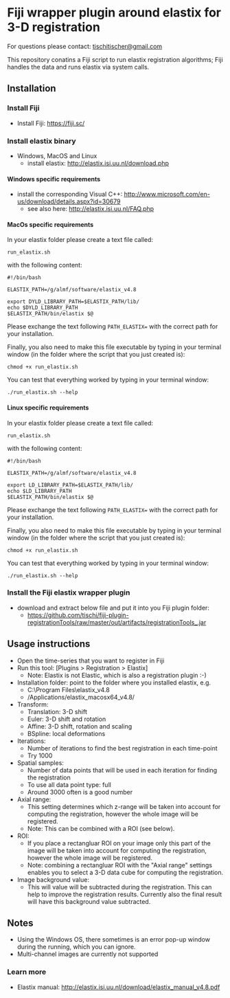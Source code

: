 # Fiji wrapper plugin around elastix for 3-D registration

For questions please contact: tischitischer@gmail.com

This repository conatins a Fiji script to run elastix registration algorithms; Fiji handles the data and runs elastix via system calls.

## Installation

### Install Fiji

- Install Fiji: https://fiji.sc/

### Install elastix binary

- Windows, MacOS and Linux
  - install elastix: http://elastix.isi.uu.nl/download.php
 
#### Windows specific requirements

- install the corresponding Visual C++: http://www.microsoft.com/en-us/download/details.aspx?id=30679
    - see also here: http://elastix.isi.uu.nl/FAQ.php

#### MacOs specific requirements

In your elastix folder please create a text file called:

`run_elastix.sh`

with the following content:

```
#!/bin/bash

ELASTIX_PATH=/g/almf/software/elastix_v4.8

export DYLD_LIBRARY_PATH=$ELASTIX_PATH/lib/
echo $DYLD_LIBRARY_PATH
$ELASTIX_PATH/bin/elastix $@
```

Please exchange the text following `PATH_ELASTIX=` with the correct path for your installation.

Finally, you also need to make this file executable by typing in your terminal window (in the folder where the script that you just created is):

`chmod +x run_elastix.sh`

You can test that everything worked by typing in your terminal window:

`./run_elastix.sh --help`


#### Linux specific requirements

In your elastix folder please create a text file called:

`run_elastix.sh`

with the following content:

```
#!/bin/bash

ELASTIX_PATH=/g/almf/software/elastix_v4.8

export LD_LIBRARY_PATH=$ELASTIX_PATH/lib/
echo $LD_LIBRARY_PATH
$ELASTIX_PATH/bin/elastix $@
```

Please exchange the text following `PATH_ELASTIX=` with the correct path for your installation.

Finally, you also need to make this file executable by typing in your terminal window (in the folder where the script that you just created is):

`chmod +x run_elastix.sh`

You can test that everything worked by typing in your terminal window:

`./run_elastix.sh --help`


### Install the Fiji elastix wrapper plugin

- download and extract below file and put it into you Fiji plugin folder: 
	- https://github.com/tischi/fiji-plugin-registrationTools/raw/master/out/artifacts/registrationTools_.jar

## Usage instructions

- Open the time-series that you want to register in Fiji
- Run this tool: [Plugins > Registration > Elastix]
	- Note: Elastix is not Elastic, which is also a registration plugin :-)
- Installation folder: point to the folder where you installed elastix, e.g.
	- C:\Program Files\elastix_v4.8
	- /Applications/elastix_macosx64_v4.8/
- Transform:
	- Translation: 3-D shift
	- Euler: 3-D shift and rotation
	- Affine: 3-D shift, rotation and scaling
	- BSpline: local deformations
- Iterations:
	- Number of iterations to find the best registration in each time-point
	- Try 1000
- Spatial samples:
	- Number of data points that will be used in each iteration for finding the registration
	- To use all data point type: full
	- Around 3000 often is a good number
- Axial range:
    - This setting determines which z-range will be taken into account for computing the registration, however the whole image will be registered.
    - Note: This can be combined with a ROI (see below).
- ROI: 
   - If you place a rectangluar ROI on your image only this part of the image will be taken into account for computing the registration, however the whole image will be registered. 
    - Note: combining a rectangluar ROI with the "Axial range" settings enables you to select a 3-D data cube for computing the registration.
- Image background value:
    - This will value will be subtracted during the registration. This can help to improve the registration results. Currently also the final result will have this background value subtracted.


## Notes

- Using the Windows OS, there sometimes is an error pop-up window during the running, which you can ignore.
- Multi-channel images are currently not supported

### Learn more

- Elastix manual: http://elastix.isi.uu.nl/download/elastix_manual_v4.8.pdf

